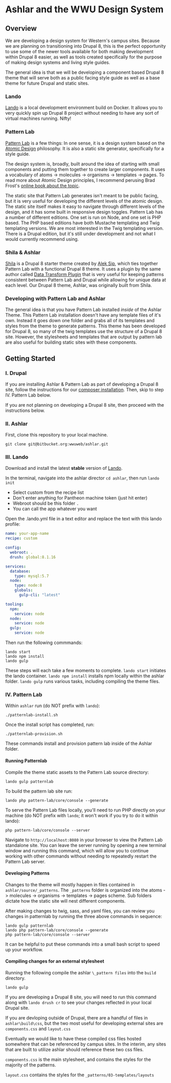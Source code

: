 # Ashlar and the WWU Design System
## Overview
We are developing a design system for Western's campus sites. Because we are planning on transitioning into Drupal 8, this is the perfect opportunity to use some of the newer tools available for both making development within Drupal 8 easier, as well as tools created specifically for the purpose of making design systems and living style guides.

The general idea is that we will be developing a component based Drupal 8 theme that will serve both as a public facing style guide as well as a base theme for future Drupal and static sites.

### Lando
[Lando](https://docs.devwithlando.io/) is a local development environment build on Docker. It allows you to very quickly spin up Drupal 8 project without needing to have any sort of virtual machines running. Nifty!

### Pattern Lab
[Pattern Lab](http://patternlab.io/) is a few things: In one sense, it is a design system based on the [Atomic Design](http://bradfrost.com/blog/post/atomic-web-design/) philosophy. It is also a static site generator, specifically for a style guide.

The design system is, broadly, built around the idea of starting with small components and putting them together to create larger components. It uses a vocabulary of atoms -> molecules -> organisms -> templates -> pages. To read more about Atomic Design principles, I recommend perusing Brad Frost's [online book about the topic](http://atomicdesign.bradfrost.com/).

The static site that Pattern Lab generates isn't meant to be public facing, but it is very useful for developing the different levels of the atomic design. The static site itself makes it easy to navigate through different levels of the design, and it has some built in responsive design toggles. Pattern Lab has a number of different editions. One set is run on Node, and one set is PHP based. The PHP based editions have both Mustache templating and Twig templating versions. We are most interested in the Twig templating version. There is a Drupal edition, but it's still under development and not what I would currently recommend using.

### Shila & Ashlar
[Shila](https://github.com/aleksip/shila-drupal-theme) is a Drupal 8 starter theme created by [Alek Sip](https://www.aleksip.net/projects), which ties together Pattern Lab with a functional Drupal 8 theme. It uses a plugin by the same author called [Data Transform Plugin](https://github.com/aleksip/plugin-data-transform) that is very useful for keeping patterns consistent between Pattern Lab and Drupal while allowing for unique data at each level. Our Drupal 8 theme, Ashlar, was originally built from Shila.

### Developing with Pattern Lab and Ashlar
The general idea is that you have Pattern Lab installed *inside* of the Ashlar Theme. This Pattern Lab installation doesn't have any template files of it's own. Instead it goes down one folder and grabs all of its templates and styles from the theme to generate patterns. This theme has been developed for Drupal 8, so many of the twig templates use the structure of a Drupal 8 site. However, the stylesheets and templates that are output by pattern lab are also useful for building static sites with these components.

## Getting Started

### I. Drupal
If you are installing Ashlar & Pattern Lab as part of developing a Drupal 8 site, follow the instructions for our [composer installation](https://bitbucket.org/wwuweb/wwu_drupal8_composer). Then, skip to step IV. Pattern Lab below.

If you are not planning on developing a Drupal 8 site, then proceed with the instructions below.

### II. Ashlar
First, clone this repository to your local machine.

    git clone git@bitbucket.org:wwuweb/ashlar.git

### III. Lando
Download and install the latest **stable** version of [Lando](https://github.com/lando/lando/releases).

In the terminal, navigate into the ashlar director `cd ashlar`, then run `lando init`

  * Select custom from the recipe list
  * Don't enter anything for Pantheon machine token (just hit enter)
  * Webroot should be this folder `.`
  * You can call the app whatever you want

Open the .lando.yml file in a text editor and replace the text with this lando profile:

```yaml
name: your-app-name
recipe: custom

config:
  webroot: .
  drush: global:8.1.16

services:
  database:
    type: mysql:5.7
  node:
    type: node:8
    globals:
      gulp-cli: "latest"

tooling:
  npm:
    service: node
  node:
    service: node
  gulp:
    service: node
```

Then run the following commmands:

    lando start
    lando npm install
    lando gulp

These steps will each take a few moments to complete. `lando start` initiates the lando container. `lando npm install` installs npm locally within the ashlar folder. `lando gulp` runs various tasks, including compiling the theme files.

### IV. Pattern Lab   
Within `ashlar` run (do NOT prefix with `lando`):

    ./patternlab-install.sh

Once the install script has completed, run:

    ./patternlab-provision.sh

These commands install and provision pattern lab inside of the Ashlar folder.

#### Running Patternlab
Compile the theme static assets to the Pattern Lab source directory:

    lando gulp patternlab

To build the pattern lab site run:

    lando php pattern-lab/core/console --generate

To serve the Pattern Lab files locally, you'll need to run PHP directly on your machine (do NOT prefix with `lando`; it won't work if you try to do it within lando):

    php pattern-lab/core/console --server

Navigate to `http://localhost:8080` in your browser to view the Pattern Lab standalone site. You can leave the server running by opening a new terminal window and running this command, which will allow you to continue working with other commands without needing to repeatedly restart the Pattern Lab server.

#### Developing Patterns
Changes to the theme will mostly happen in files contained in `ashlar/source/_patterns`. The `_patterns` folder is organized into the atoms -> molecules -> organisms -> templates -> pages scheme. Sub folders dictate how the static site will nest different components.

After making changes to twig, sass, and yaml files, you can review you changes in patternlab by running the three above commands in sequence:

    lando gulp patternlab
    lando php pattern-lab/core/console --generate
    php pattern-lab/core/console --server

It can be helpful to put these commands into a small bash script to speed up your workflow.

#### Compiling changes for an external stylesheet
Running the following compile the ashlar `\_pattern files` into the `build` directory.

    lando gulp

If you are developing a Drupal 8 site, you will need to run this command along with `lando drush cr` to see your changes reflected in your local Drupal site.

If you are devloping outside of Drupal, there are a handful of files in `ashlar\build\css`, but the two most useful for developing external sites are `components.css` and `layout.css`

Eventually we would like to have these compiled css files hosted somewhere that can be referenced by campus sites. In the interim, any sites that are built to utilize ashlar should reference these two css files.

`components.css` is the main stylesheet, and contains the styles for the majority of the patterns.

`layout.css` contains the styles for the `_patterns/03-templates/layouts`
